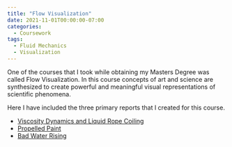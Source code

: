 ```yaml
---
title: "Flow Visualization"
date: 2021-11-01T00:00:00-07:00
categories:
  - Coursework
tags:
  - Fluid Mechanics
  - Visualization
---
```


One of the courses that I took while obtaining my Masters Degree was called Flow Visualization. In this course concepts of art and science are synthesized to create powerful and meaningful visual representations of scientific phenomena.

Here I have included the three primary reports that I created for this course.
- <a href="https://jacob-haimes.github.io/PDFs/JacobHaimes_Viscosity-Dynamics_FlowVis.pdf" target="_blank" rel="noreferrer noopener">Viscosity Dynamics and Liquid Rope Coiling</a>
- <a href="https://jacob-haimes.github.io/PDFs/JacobHaimes_Propelled-Paint_FlowVis.pdf" target="_blank" rel="noreferrer noopener">Propelled Paint</a>
- <a href="https://jacob-haimes.github.io/PDFs/JacobHaimes_Bad-Water-Rising_FlowVis.pdf" target="_blank" rel="noreferrer noopener">Bad Water Rising</a>
